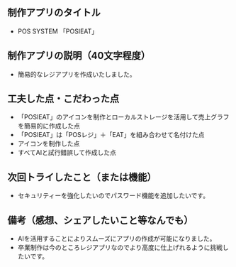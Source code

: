## 制作アプリのタイトル
- POS SYSTEM 「POSIEAT」
## 制作アプリの説明（40文字程度）
- 簡易的なレジアプリを作成いたしました。
## 工夫した点・こだわった点
- 「POSIEAT」のアイコンを制作とローカルストレージを活用して売上グラフを簡易的に作成した点
- 「POSIEAT」は「POSレジ」＋「EAT」を組み合わせて名付けた点
- アイコンを制作した点
- すべてAIと試行錯誤して作成した点
## 次回トライしたこと（または機能）
- セキュリティーを強化したいのでパスワード機能を追加したいです。
## 備考（感想、シェアしたいこと等なんでも）
- AIを活用することによりスムーズにアプリの作成が可能になりました。
- 卒業制作は今のところレジアプリなのでより高度に仕上げれるように挑戦したいです。

